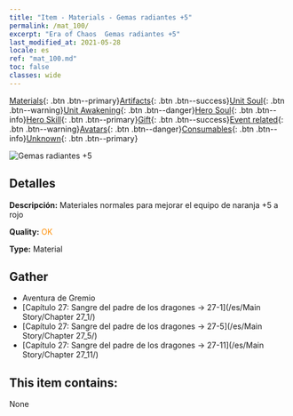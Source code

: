 ```yaml
---
title: "Item - Materials - Gemas radiantes +5"
permalink: /mat_100/
excerpt: "Era of Chaos  Gemas radiantes +5"
last_modified_at: 2021-05-28
locale: es
ref: "mat_100.md"
toc: false
classes: wide
---
```

 [Materials](/ItemsES/){: .btn .btn--primary}[Artifacts](/ItemsES/Artifacts/){: .btn .btn--success}[Unit Soul](/ItemsES/UnitSoul/){: .btn .btn--warning}[Unit Awakening](/ItemsES/UnitAwakening/){: .btn .btn--danger}[Hero Soul](/ItemsES/HeroSoul/){: .btn .btn--info}[Hero Skill](/ItemsES/HeroSkill/){: .btn .btn--primary}[Gift](/ItemsES/Gift/){: .btn .btn--success}[Event related](/ItemsES/Events/){: .btn .btn--warning}[Avatars](/ItemsES/Avatars/){: .btn .btn--danger}[Consumables](/ItemsES/Consumables/){: .btn .btn--info}[Unknown](/ItemsES/Unknown/){: .btn .btn--primary}

 ![Gemas radiantes +5](/images/t/i_cailiao_baoshi3.png)

## Detalles
 **Descripción:** Materiales normales para mejorar el equipo de naranja +5 a rojo

 **Quality:** <span style="color: #FF8C00">OK</span>

 **Type:** Material

## Gather

*    Aventura de Gremio 
*    [Capítulo 27: Sangre del padre de los dragones -> 27-1](/es/Main Story/Chapter 27_1/) 
*    [Capítulo 27: Sangre del padre de los dragones -> 27-5](/es/Main Story/Chapter 27_5/) 
*    [Capítulo 27: Sangre del padre de los dragones -> 27-11](/es/Main Story/Chapter 27_11/) 

## This item contains:

  None

